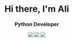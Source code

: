 <div id="header" align="center">
	<h1>Hi there, I'm Ali</h1>
	<h3>Python Developer</h3>
</div>

<div id="graphs" align="center">
	<img src="http://github-profile-summary-cards.vercel.app/api/cards/profile-details?username=starkali&theme=github_dark">
	<img src="http://github-profile-summary-cards.vercel.app/api/cards/stats?username=starkali&theme=github_dark">
	<img src="https://github-readme-stats.vercel.app/api/top-langs/?username=starkali">
</div>
